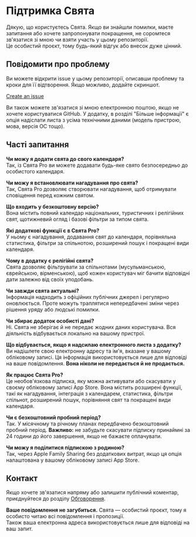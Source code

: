 # Підтримка Свята  

Дякую, що користуєтесь Свята. Якщо ви знайшли помилки, маєте запитання або хочете запропонувати покращення, не соромтеся зв'язатися зі мною чи взяти участь у цьому репозиторії.  
Це особистий проєкт, тому будь-який відгук або внесок дуже цінний.  

## Повідомити про проблему  

Ви можете відкрити issue у цьому репозиторії, описавши проблему та кроки для її відтворення. Якщо можливо, додайте скриншот.  

[Create an issue](https://github.com/lucasditomase/feriados/issues/new?title=Problem%20with%20Свята%20App&body=Describe%20the%20issue%20you%E2%80%99re%20experiencing%20below%3A%0A%0A-%20Device%3A%20%0A-%20iOS%20version%3A%20%0A-%20App%20version%3A%20%0A-%20Steps%20to%20reproduce%3A%0A%0A(Optional)%20Attach%20a%20screenshot%20or%20recording%20if%20you%20can.)  

Ви також можете зв'язатися зі мною електронною поштою, якщо не хочете користуватися GitHub. У додатку, в розділі "Більше інформації" є опція надіслати листа з усіма технічними даними (модель пристрою, мова, версія ОС тощо).  

## Часті запитання  

**Чи можу я додати свята до свого календаря?**  
Так, із Свята Pro ви можете додавати будь-яке свято безпосередньо до особистого календаря.  

**Чи можу я встановлювати нагадування про свята?**  
Так, Свята Pro дозволяє створювати нагадування, щоб отримувати сповіщення перед кожним святом.  

**Що входить у безкоштовну версію?**  
Вона містить повний календар національних, туристичних і релігійних свят, щотижневий огляд і базові фільтри за типом свята.  

**Які додаткові функції є в Свята Pro?**  
У ньому є нагадування, додавання свят до календаря, порівняльна статистика, фільтри за спільнотою, розширений пошук і покращені види календаря.  

**Чому в додатку є релігійні свята?**  
Свята дозволяє фільтрувати за спільнотами (мусульманською, єврейською, вірменською), щоб кожен користувач міг бачити відповідні дати залежно від своїх уподобань.  

**Чи завжди свята актуальні?**  
Інформація надходить з офіційних публічних джерел і регулярно оновлюється. Проте можуть траплятися непередбачені зміни через рішення уряду або людські помилки.  

**Чи збирає додаток особисті дані?**  
Ні. Свята не зберігає й не передає жодних даних користувача. Вся діяльність відбувається локально на вашому пристрої.  

**Що відбувається, якщо я надсилаю електронного листа з додатку?**  
Ви надішлете свою електронну адресу та ім'я, вказане у вашому обліковому записі. Ця інформація використовується лише для відповіді на ваше повідомлення. **Вона ніколи не передається й не продається.**  

**Як працює Свята Pro?**  
Це необов'язкова підписка, яку можна активувати або скасувати у своєму обліковому записі App Store. Вона містить розширені функції, такі як нагадування, інтеграція з календарем, статистика, фільтри спільнот, розширений пошук, порівняння свят та покращені види календаря.  

**Чи є безкоштовний пробний період?**  
Так. У місячному та річному планах передбачено безкоштовний пробний період. **Важливо:** не забудьте скасувати підписку принаймні за 24 години до його завершення, якщо не бажаєте оплачувати.  

**Чи можу я поділитися підпискою з родиною?**  
Так, через Apple Family Sharing без додаткових витрат, якщо ця опція налаштована у вашому обліковому записі App Store.  

## Контакт  

Якщо хочете зв'язатися напряму або залишити публічний коментар, приєднуйтеся до розділу [Обговорення](https://github.com/lucasditomase/feriados/discussions).  

**Ваше повідомлення не загубиться.** Свята — особистий проєкт, тому я особисто читаю всі повідомлення і пропозиції.  
Також ваша електронна адреса використовується лише для відповіді на ваш запит.  
